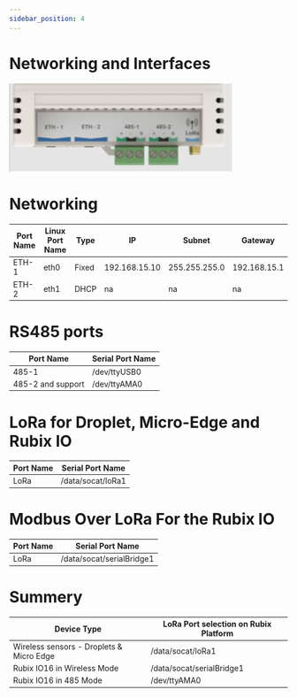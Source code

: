 ```yaml
---
sidebar_position: 4
---
```

# Networking and Interfaces

![rc-networking.png](img/rc-networking.png)
# Networking

| Port Name | Linux Port Name | Type  | IP            | Subnet        | Gateway      |
|-----------|-----------------|-------|---------------|---------------|--------------|
| ETH-1     | eth0            | Fixed | 192.168.15.10 | 255.255.255.0 | 192.168.15.1 |
| ETH-2     | eth1            | DHCP  | na            | na            | na           |

# RS485 ports

| Port Name         | Serial Port Name |
|-------------------|------------------|
| 485-1             | /dev/ttyUSB0     |
| 485-2 and support | /dev/ttyAMA0     |


# LoRa for Droplet, Micro-Edge and Rubix IO

| Port Name | Serial Port Name  |
|-----------|-------------------|
| LoRa      | /data/socat/loRa1 |


# Modbus Over LoRa For the Rubix IO

| Port Name | Serial Port Name          |
|-----------|---------------------------|
| LoRa      | /data/socat/serialBridge1 |


# Summery

| **Device Type**                          | **LoRa Port selection on Rubix Platform** |
|------------------------------------------|-------------------------------------------|
| Wireless sensors - Droplets & Micro Edge | /data/socat/loRa1                         |
| Rubix IO16 in Wireless Mode             | /data/socat/serialBridge1                 |
| Rubix IO16 in 485 Mode                  | /dev/ttyAMA0                              |

